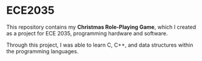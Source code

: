 # ECE2035
This repository contains my **Christmas Role-Playing Game**, which I created as a project for ECE 2035, programming hardware and software.

Through this project, I was able to learn C, C++, and data structures within the programming languages.
